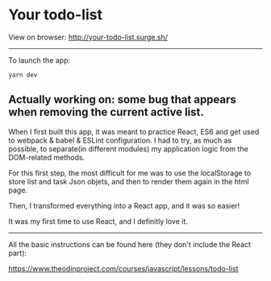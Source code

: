 # Your todo-list

View on browser: http://your-todo-list.surge.sh/

---

To launch the app:

```
yarn dev
```

## Actually working on: some bug that appears when removing the current active list.

When I first built this app, it was meant to practice React, ES6 and get used to webpack & babel & ESLint configuration.
I had to try, as much as possible, to separate(in different modules) my application logic from the DOM-related methods.

For this first step, the most difficult for me was to use the localStorage to store list and task Json objets,
and then to render them again in the html page.

Then, I transformed everything into a React app, and it was so easier!

It was my first time to use React, and I definitly love it.

---

All the basic instructions can be found here (they don't include the React part):

https://www.theodinproject.com/courses/javascript/lessons/todo-list
